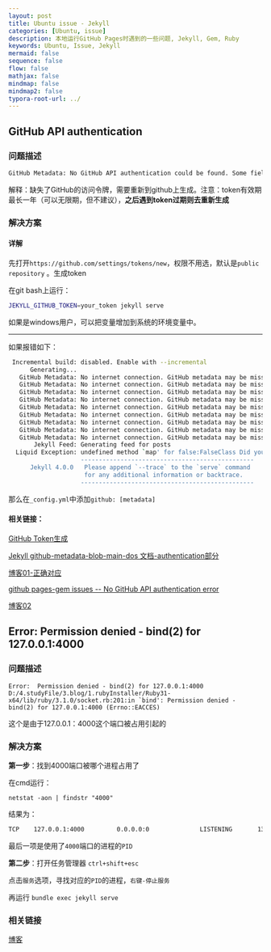 ```yaml
---
layout: post
title: Ubuntu issue - Jekyll
categories: [Ubuntu, issue]
description: 本地运行GitHub Pages时遇到的一些问题, Jekyll, Gem, Ruby
keywords: Ubuntu, Issue, Jekyll
mermaid: false
sequence: false
flow: false
mathjax: false
mindmap: false
mindmap2: false
typora-root-url: ../
---
```


## GitHub API authentication

### 问题描述

```bash
GitHub Metadata: No GitHub API authentication could be found. Some fields may be missing or have incorrect data.
```

解释：缺失了GitHub的访问令牌，需要重新到github上生成。注意：token有效期最长一年（可以无限期，但不建议），**之后遇到token过期则去重新生成**

### 解决方案

#### 详解

先打开`https://github.com/settings/tokens/new`，权限不用选，默认是`public repository` 。生成token

在git bash上运行：

```bash
JEKYLL_GITHUB_TOKEN=your_token jekyll serve
```

如果是windows用户，可以把变量增加到系统的环境变量中。

---

如果报错如下：

```bash
 Incremental build: disabled. Enable with --incremental
      Generating...
   GitHub Metadata: No internet connection. GitHub metadata may be missing or incorrect.
   GitHub Metadata: No internet connection. GitHub metadata may be missing or incorrect.
   GitHub Metadata: No internet connection. GitHub metadata may be missing or incorrect.
   GitHub Metadata: No internet connection. GitHub metadata may be missing or incorrect.
   GitHub Metadata: No internet connection. GitHub metadata may be missing or incorrect.
   GitHub Metadata: No internet connection. GitHub metadata may be missing or incorrect.
   GitHub Metadata: No internet connection. GitHub metadata may be missing or incorrect.
   GitHub Metadata: No internet connection. GitHub metadata may be missing or incorrect.
   GitHub Metadata: No internet connection. GitHub metadata may be missing or incorrect.
       Jekyll Feed: Generating feed for posts
  Liquid Exception: undefined method `map' for false:FalseClass Did you mean? tap in /_layouts/post.html
                    ------------------------------------------------
      Jekyll 4.0.0   Please append `--trace` to the `serve` command
                     for any additional information or backtrace.
                    ------------------------------------------------
```

那么在`_config.yml`中添加`github: [metadata]`

#### 相关链接：

[GitHub Token生成](https://github.com/settings/tokens/new)

[Jekyll github-metadata-blob-main-dos 文档-authentication部分](https://github.com/jekyll/github-metadata/blob/main/docs/authentication.md)

[博客01-正确对应](https://last2win.com/2020/02/23/github-error-jekyll/)

[github pages-gem issues -- No GitHub API authentication error](https://github.com/github/pages-gem/issues/399)

[博客02](https://blog.csdn.net/yufei_email/article/details/104120285)



## Error:  Permission denied - bind(2) for 127.0.0.1:4000

### 问题描述

```
Error:  Permission denied - bind(2) for 127.0.0.1:4000
D:/4.studyFile/3.blog/1.rubyInstaller/Ruby31-x64/lib/ruby/3.1.0/socket.rb:201:in `bind': Permission denied - bind(2) for 127.0.0.1:4000 (Errno::EACCES)
```

这个是由于127.0.0.1：4000这个端口被占用引起的

### 解决方案

**第一步**：找到4000端口被哪个进程占用了

在cmd运行：

```shell
netstat -aon | findstr "4000"
```

结果为：

```sh
TCP    127.0.0.1:4000         0.0.0.0:0              LISTENING       13688
```

最后一项是使用了`4000`端口的进程的`PID`

**第二步**：打开任务管理器 `ctrl+shift+esc`

点击`服务`选项，寻找对应的`PID`的进程，`右键-停止服务`

再运行 `bundle exec jekyll serve`

### 相关链接

[博客](https://segmentfault.com/q/1010000010483290)







